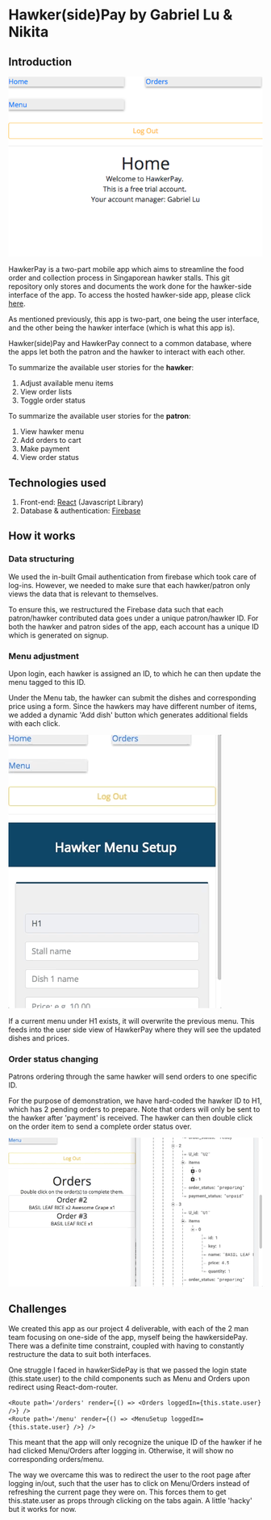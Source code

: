 # Hawker(side)Pay by Gabriel Lu & Nikita


Introduction
------
![hawkersidePay landing page](/public/landing_page_screenshot.png)

HawkerPay is a two-part mobile app which aims to streamline the food order and collection process in Singaporean hawker stalls. This git repository only stores and documents the work done for the hawker-side interface of the app. To access the hosted hawker-side app, please click [here](https://hawkersidepay.herokuapp.com/).

As mentioned previously, this app is two-part, one being the user interface, and the other being the hawker interface (which is what this app is).

Hawker(side)Pay and HawkerPay connect to a common database, where the apps let both the patron and the hawker to interact with each other.

To summarize the available user stories for the **hawker**:
1. Adjust available menu items
2. View order lists
3. Toggle order status

To summarize the available user stories for the **patron**:
1. View hawker menu
2. Add orders to cart
3. Make payment
4. View order status

Technologies used
------
1. Front-end: [React](https://reactjs.org/) (Javascript Library)
2. Database & authentication: [Firebase](https://firebase.google.com/)

How it works
------
### Data structuring
We used the in-built Gmail authentication from firebase which took care of log-ins. However, we needed to make sure that each hawker/patron only views the data that is relevant to themselves.

To ensure this, we restructured the Firebase data such that each patron/hawker contributed data goes under a unique patron/hawker ID. For both the hawker and patron sides of the app, each account has a unique ID which is generated on signup.

### Menu adjustment
Upon login, each hawker is assigned an ID, to which he can then update the menu tagged to this ID.

Under the Menu tab, the hawker can submit the dishes and corresponding price using a form. Since the hawkers may have different number of items, we added a dynamic 'Add dish' button which generates additional fields with each click.

![hawkersidePay add dish preview](/public/hawkerPay_addpreview.gif)

If a current menu under H1 exists, it will overwrite the previous menu. This feeds into the user side view of HawkerPay where they will see the updated dishes and prices.

### Order status changing
Patrons ordering through the same hawker will send orders to one specific ID.

For the purpose of demonstration, we have hard-coded the hawker ID to H1, which has 2 pending orders to prepare. Note that orders will only be sent to the hawker after 'payment' is received. The hawker can then double click on the order item to send a complete order status over.

![hawkersidePay double click preview](/public/hawkerPay_clickpreview.gif)

Challenges
------
We created this app as our project 4 deliverable, with each of the 2 man team focusing on one-side of the app, myself being the hawkersidePay. There was a definite time constraint, coupled with having to constantly restructure the data to suit both interfaces.

One struggle I faced in hawkerSidePay is that we passed the login state (this.state.user) to the child components such as Menu and Orders upon redirect using React-dom-router.
```
<Route path='/orders' render={() => <Orders loggedIn={this.state.user} />} />
<Route path='/menu' render={() => <MenuSetup loggedIn={this.state.user} />} />
```

 This meant that the app will only recognize the unique ID of the hawker if he had clicked Menu/Orders after logging in. Otherwise, it will show no corresponding orders/menu.

 The way we overcame this was to redirect the user to the root page after logging in/out, such that the user has to click on Menu/Orders instead of refreshing the current page they were on. This forces them to get this.state.user as props through clicking on the tabs again. A little 'hacky' but it works for now.
